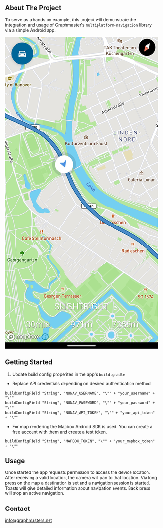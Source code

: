 ## About The Project

To serve as a hands on example, this project will demonstrate the integration and usage of Graphmaster's `multiplatform-navigation` library via a simple Android app.

![Preview](https://github.com/Graphmasters/navigation-android-example/blob/main/preview.png)

## Getting Started

1. Update build config properites in the app's `build.gradle`

* Replace API credentials depending on desired authentication method
```
buildConfigField "String", "NUNAV_USERNAME", "\"" + "your_username" + "\""
buildConfigField "String", "NUNAV_PASSWORD", "\"" + "your_password" + "\""
buildConfigField "String", "NUNAV_API_TOKEN", "\"" + "your_api_token" + "\""
```

* For map rendering the Mapbox Android SDK is used. You can create a free account with them and create a test token.
```
buildConfigField "String", "MAPBOX_TOKEN", "\"" + "your_mapbox_token" + "\""
```

## Usage
Once started the app requests permission to access the device location. After receiving a valid location, the camera will pan to that location.
Via long press on the map a destination is set and a navigation session is started. Toasts will give detailed information about navigation events.
Back press will stop an active navigation.

## Contact
info@graphmasters.net

